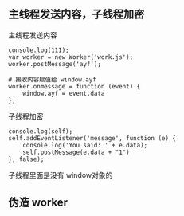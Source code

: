 ## 主线程发送内容，子线程加密

主线程发送内容

    console.log(111);
    var worker = new Worker('work.js');
    worker.postMessage('ayf');
    
    # 接收内容赋值给 window.ayf
    worker.onmessage = function (event) {
        window.ayf = event.data
    };
    
子线程加密

    console.log(self);
    self.addEventListener('message', function (e) {
        console.log('You said: ' + e.data);
        self.postMessage(e.data + "1")
    }, false);

子线程里面是没有 window对象的

## 伪造 worker